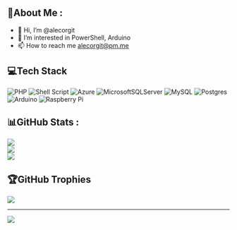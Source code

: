 ## 💫About Me :
- 👋 Hi, I’m @alecorgit
- 👀 I’m interested in PowerShell, Arduino
- 📫 How to reach me alecorgit@pm.me

## 💻Tech Stack
![PHP](https://img.shields.io/badge/php-%23777BB4.svg?style=plastic&logo=php&logoColor=white) ![Shell Script](https://img.shields.io/badge/shell_script-%23121011.svg?style=plastic&logo=gnu-bash&logoColor=white) ![Azure](https://img.shields.io/badge/azure-%230072C6.svg?style=plastic&logo=azure-devops&logoColor=white) ![MicrosoftSQLServer](https://img.shields.io/badge/Microsoft%20SQL%20Sever-CC2927?style=plastic&logo=microsoft%20sql%20server&logoColor=white) ![MySQL](https://img.shields.io/badge/mysql-%2300f.svg?style=plastic&logo=mysql&logoColor=white) ![Postgres](https://img.shields.io/badge/postgres-%23316192.svg?style=plastic&logo=postgresql&logoColor=white) ![Arduino](https://img.shields.io/badge/-Arduino-00979D?style=plastic&logo=Arduino&logoColor=white) ![Raspberry Pi](https://img.shields.io/badge/-RaspberryPi-C51A4A?style=plastic&logo=Raspberry-Pi)
## 📊GitHub Stats :
![](https://github-readme-stats.vercel.app/api?username=alecorgit&theme=dark&hide_border=true&include_all_commits=true&count_private=false)<br/>
![](https://github-readme-streak-stats.herokuapp.com/?user=alecorgit&theme=dark&hide_border=true)<br/>
![](https://github-readme-stats.vercel.app/api/top-langs/?username=alecorgit&theme=dark&hide_border=true&include_all_commits=true&count_private=false&layout=compact)

## 🏆GitHub Trophies
![](https://github-trophies.vercel.app/?username=alecorgit&theme=dark_dimmed&no-frame=true&no-bg=true&margin-w=4)


---
[![](https://visitcount.itsvg.in/api?id=alecorgit&icon=5&color=12)](https://visitcount.itsvg.in)



<!---
alecorgit/alecorgit is a ✨ special ✨ repository because its `README.md` (this file) appears on your GitHub profile.
You can click the Preview link to take a look at your changes.

- 🌱 I’m currently learning ...
- 💞️ I’m looking to collaborate on ...

### ✍️Random Dev Quote
![](https://quotes-github-readme.vercel.app/api?type=horizontal&theme=dark)

--->

